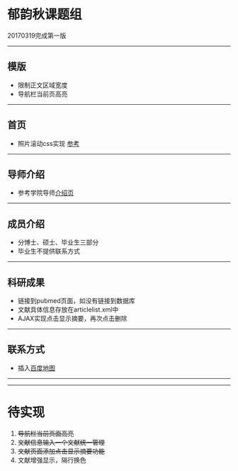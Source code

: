 # 郁韵秋课题组
20170319完成第一版
***
## 模版
* 限制正文区域宽度
* 导航栏当前页高亮
***
## 首页
* 照片滚动css实现 [参考](http://blog.csdn.net/wongleetion/article/details/38779093)
***
## 导师介绍
* 参考学院导师[介绍页](http://spfdu.fudan.edu.cn/teach_show.aspx?BID=3&ShowID=134&SID=23&SID1=0&SID2=0)
***
## 成员介绍
* 分博士、硕士、毕业生三部分
* 毕业生不提供联系方式
***
## 科研成果
* 链接到pubmed页面，如没有链接到数据库
* 文献具体信息存放在articlelist.xml中
* AJAX实现点击显示摘要，再次点击删除
***
## 联系方式
* 插入[百度地图](http://api.map.baidu.com/lbsapi/creatmap/)
***
***
# 待实现
1. ~~导航栏当前页面高亮~~
2. ~~文献信息输入一个文献统一管理~~
3. ~~文献页面添加点击显示摘要功能~~
4. 文献增强显示，隔行换色
